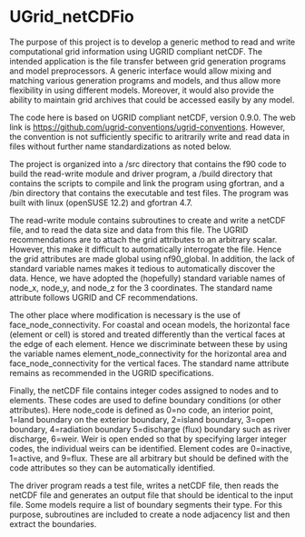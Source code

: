 UGrid_netCDFio
==============

The purpose of this project is to develop a generic method to read and write computational grid information using UGRID compliant netCDF. The intended application is the file transfer between grid generation programs and model preprocessors. A generic interface would allow mixing and matching various generation programs and models, and thus allow more flexibility in using different models. Moreover, it would also provide the ability to maintain grid archives that could be accessed easily by any model. 

The code here is based on UGRID compliant netCDF, version 0.9.0. The web link is https://github.com/ugrid-conventions/ugrid-conventions. However, the convention is not sufficiently specific to aritrarily write and read data in files without further name standardizations as noted below.

The project is organized into a /src directory that contains the f90 code to build the read-write module and driver program, a /build directory that contains the scripts to compile and link the program using gfortran, and a /bin directory that contains the executable and test files. The program was built with linux (openSUSE 12.2) and gfortran 4.7.

The read-write module contains subroutines to create and write a netCDF file, and to read the data size and data from this file. The UGRID recommendations are to attach the grid attributes to an arbitrary scalar. However, this make it difficult to automatically interrogate the file. Hence the grid attributes are made global using nf90_global. In addition, the lack of standard variable names makes it tedious to automatically discover the data. Hence, we have adopted the (hopefully) standard variable names of node_x, node_y, and node_z for the 3 coordinates. The standard name attribute follows UGRID and CF recommendations.

The other place where modification is necessary is the use of face_node_connectivity. For coastal and ocean models, the horizontal face (element or cell) is stored and treated differently than the vertical faces at the edge of each element. Hence we discriminate between these by using the variable names element_node_connectivity for the horizontal area and face_node_connectivity for the vertical faces. The standard name attribute remains as recommended in the UGRID specifications.

Finally, the netCDF file contains integer codes assigned to nodes and to elements. These codes are used to define boundary conditions (or other attributes). Here node_code is defined as
 0=no code, an interior point,
 1=land boundary on the exterior boundary,
 2=island boundary,
 3=open boundary,
 4=radiation boundary
 5=discharge (flux) boundary such as river discharge,
 6=weir.
Weir is open ended so that by specifying larger integer codes, the individual weirs can be identified. Element codes are 0=inactive, 1=active, and 9=flux. These are all arbitrary but
should be defined with the code attributes so they can be automatically identified.

The driver program reads a test file, writes a netCDF file, then reads the netCDF file and generates an output file that should be identical to the input file. Some models require a list of boundary segments their type. For this purpose, subroutines are included to create a node adjacency list and then extract the boundaries. 



